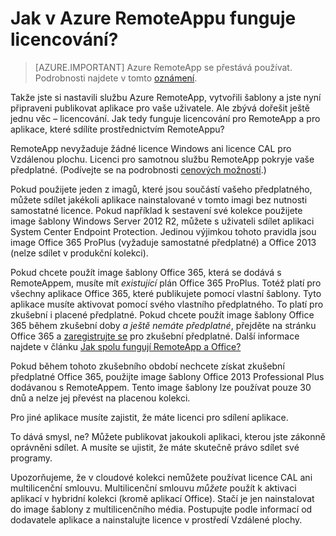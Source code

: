 <properties
    pageTitle="Licencování Azure RemoteAppu | Microsoft Azure"
    description="Přečtěte si, jak funguje licencování v Azure RemoteAppu."
    services="remoteapp"
    documentationCenter=""
    authors="lizap"
    manager="mbaldwin" />

<tags
    ms.service="remoteapp"
    ms.workload="compute"
    ms.tgt_pltfrm="na"
    ms.devlang="na"
    ms.topic="get-started-article"
    ms.date="08/15/2016"
    ms.author="elizapo" />


# Jak v Azure RemoteAppu funguje licencování?

> [AZURE.IMPORTANT]
> Azure RemoteApp se přestává používat. Podrobnosti najdete v tomto [oznámení](https://go.microsoft.com/fwlink/?linkid=821148).

Takže jste si nastavili službu Azure RemoteApp, vytvořili šablony a jste nyní připraveni publikovat aplikace pro vaše uživatele. Ale zbývá dořešit ještě jednu věc – licencování. Jak tedy funguje licencování pro RemoteApp a pro aplikace, které sdílíte prostřednictvím RemoteAppu?

RemoteApp nevyžaduje žádné licence Windows ani licence CAL pro Vzdálenou plochu. Licenci pro samotnou službu RemoteApp pokryje vaše předplatné. (Podívejte se na podrobnosti [cenových možností](https://azure.microsoft.com/pricing/details/remoteapp).)

Pokud použijete jeden z imagů, které jsou součástí vašeho předplatného, můžete sdílet jakékoli aplikace nainstalované v tomto imagi bez nutnosti samostatné licence. Pokud například k sestavení své kolekce použijete image šablony Windows Server 2012 R2, můžete s uživateli sdílet aplikaci System Center Endpoint Protection. Jedinou výjimkou tohoto pravidla jsou image Office 365 ProPlus (vyžaduje samostatné předplatné) a Office 2013 (nelze sdílet v produkční kolekci).

Pokud chcete použít image šablony Office 365, která se dodává s RemoteAppem, musíte mít *existující* plán Office 365 ProPlus. Totéž platí pro všechny aplikace Office 365, které publikujete pomocí vlastní šablony. Tyto aplikace musíte aktivovat pomocí svého vlastního předplatného. To platí pro zkušební i placené předplatné. Pokud chcete použít image šablony Office 365 během zkušební doby *a ještě nemáte předplatné*, přejděte na stránku Office 365 a [zaregistrujte se](https://go.microsoft.com/fwlink/p/?LinkID=403802) pro zkušební předplatné. Další informace najdete v článku [Jak spolu fungují RemoteApp a Office?](remoteapp-o365.md)

Pokud během tohoto zkušebního období nechcete získat zkušební předplatné Office 365, použijte image šablony Office 2013 Professional Plus dodávanou s RemoteAppem. Tento image šablony lze používat pouze 30 dnů a nelze jej převést na placenou kolekci.

Pro jiné aplikace musíte zajistit, že máte licenci pro sdílení aplikace.

To dává smysl, ne? Můžete publikovat jakoukoli aplikaci, kterou jste zákonně oprávněni sdílet. A musíte se ujistit, že máte skutečně právo sdílet své programy.

Upozorňujeme, že v cloudové kolekci nemůžete používat licence CAL ani multilicenční smlouvu. Multilicenční smlouvu *můžete* použít k aktivaci aplikací v hybridní kolekci (kromě aplikací Office). Stačí je jen nainstalovat do image šablony z multilicenčního média. Postupujte podle informací od dodavatele aplikace a nainstalujte licence v prostředí Vzdálené plochy.



<!--HONumber=Aug16_HO4-->


